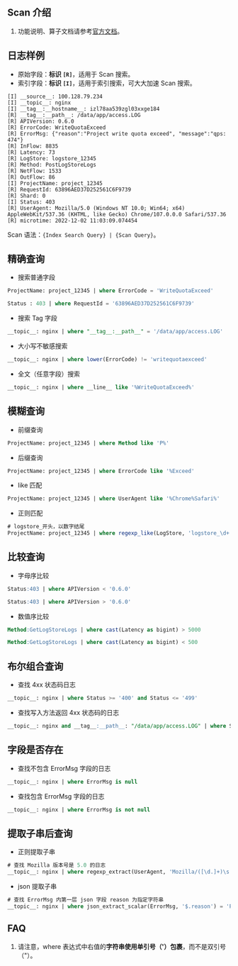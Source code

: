 ## Scan 介绍
1. 功能说明、算子文档请参考[官方文档](https://help.aliyun.com/document_detail/457238.html)。
## 日志样例
* 原始字段：**标识 `[R]`**，适用于 Scan 搜索。
* 索引字段：**标识 `[I]`**，适用于索引搜索，可大大加速 Scan 搜索。
```
[I] __source__: 100.128.79.234
[I] __topic__: nginx
[I] __tag__:__hostname__: izl78aa539zgl03xxge184
[R] __tag__:__path__: /data/app/access.LOG
[R] APIVersion: 0.6.0
[R] ErrorCode: WriteQuotaExceed
[R] ErrorMsg: {"reason":"Project write quota exceed", "message":"qps: 474"}
[R] InFlow: 8835
[R] Latency: 73
[R] LogStore: logstore_12345
[R] Method: PostLogStoreLogs
[R] NetFlow: 1533
[R] OutFlow: 86
[I] ProjectName: project_12345
[R] RequestId: 63896AED37D252561C6F9739
[R] Shard: 0
[I] Status: 403
[R] UserAgent: Mozilla/5.0 (Windows NT 10.0; Win64; x64) AppleWebKit/537.36 (KHTML, like Gecko) Chrome/107.0.0.0 Safari/537.36
[R] microtime: 2022-12-02 11:03:09.074454
```

Scan 语法：`{Index Search Query} | {Scan Query}`。

## 精确查询

* 搜索普通字段
```sql
ProjectName: project_12345 | where ErrorCode = 'WriteQuotaExceed'
```
```sql
Status : 403 | where RequestId = '63896AED37D252561C6F9739'
```

* 搜索 Tag 字段
```sql
__topic__: nginx | where "__tag__:__path__" = '/data/app/access.LOG'
```

* 大小写不敏感搜索
```sql
__topic__: nginx | where lower(ErrorCode) != 'writequotaexceed'
```

* 全文（任意字段）搜索
```sql
__topic__: nginx | where __line__ like '%WriteQuotaExceed%'
```

## 模糊查询

* 前缀查询
```sql
ProjectName: project_12345 | where Method like 'P%'
```

* 后缀查询
```sql
ProjectName: project_12345 | where ErrorCode like '%Exceed'
```

* like 匹配
```sql
ProjectName: project_12345 | where UserAgent like '%Chrome%Safari%'
```

* 正则匹配
```sql
# logstore_开头，以数字结尾
ProjectName: project_12345 | where regexp_like(LogStore, 'logstore_\d+')
```

## 比较查询

* 字母序比较
```sql
Status:403 | where APIVersion < '0.6.0'
```
```sql
Status:403 | where APIVersion > '0.6.0'
```

* 数值序比较
```sql
Method:GetLogStoreLogs | where cast(Latency as bigint) > 5000
```
```sql
Method:GetLogStoreLogs | where cast(Latency as bigint) < 500
```
## 布尔组合查询

* 查找 4xx 状态码日志
```sql
__topic__: nginx | where Status >= '400' and Status <= '499'
```

* 查找写入方法返回 4xx 状态码的日志
```sql
__topic__: nginx and __tag__:__path__: "/data/app/access.LOG" | where Status >= '400' and Status <= '499' and (Method = "PostLogStoreLogs" or Method = "WebTracking")
```
## 字段是否存在

* 查找不包含 ErrorMsg 字段的日志
```sql
__topic__: nginx | where ErrorMsg is null
```

* 查找包含 ErrorMsg 字段的日志
```sql
__topic__: nginx | where ErrorMsg is not null
```

## 提取子串后查询

* 正则提取子串
```sql
# 查找 Mozilla 版本号是 5.0 的日志
__topic__: nginx | where regexp_extract(UserAgent, 'Mozilla/([\d.]+)\s.+', 1) = '5.0'
```

* json 提取子串
```sql
# 查找 ErrorMsg 内第一层 json 字段 reason 为指定字符串
__topic__: nginx | where json_extract_scalar(ErrorMsg, '$.reason') = 'Project write quota exceed'
```

## FAQ
1. 请注意，where 表达式中右值的**字符串使用单引号（'）包裹**，而不是双引号（"）。
